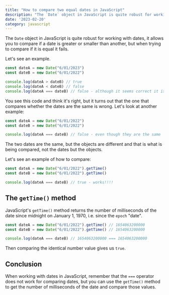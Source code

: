 ```yaml
---
title: "How to compare two equal dates in JavaScript"
description: "The `Date` object in JavaScript is quite robust for working with dates, it allows you to compare if a date is greater or smaller than another, but when trying to compare if it is equal it fails."
date: '2023-02-20'
category: javascript
---
```



The `Date` object in JavaScript is quite robust for working with dates, it allows you to compare if a date is greater or smaller than another, but when trying to compare if it is equal it fails.

Let's see an example.

```jsx
const dateA = new Date("6/01/2023")
const dateB = new Date("6/01/2022")

console.log(dateA > dateB) // true
console.log(dateA < dateB) // false
console.log(dateA === dateB) // false - although it seems correct it is not.
```

You see this code and think it's right, but it turns out that the one that compares whether the dates are the same is wrong. Let's look at another example:

```jsx
const dateA = new Date("6/01/2022")
const dateB = new Date("6/01/2022")

console.log(dateA === dateB) // false - even though they are the same
```

The two dates are the same, but the objects are different and that is what is being compared, not the dates but the objects.

Let's see an example of how to compare:

```jsx
const dateA = new Date("6/01/2022").getTime()
const dateB = new Date("6/01/2022").getTime()

console.log(dateA === dateB) // true - works!!!!
```

## The `getTime()` method

JavaScript's `getTime()` method returns the number of milliseconds of the date since midnight on January 1, 1970, i.e. since the `epoch` "date".

```jsx
const dateA = new Date("6/01/2022").getTime() // 1654063200000
const dateB = new Date("6/01/2022").getTime() // 1654063200000

console.log(dateA === dateB) // 1654063200000 === 1654063200000
```

Then comparing the identical number value gives us `true`.

## Conclusion

When working with dates in JavaScript, remember that the `===` operator does not work for comparing dates, but you can use the `getTime()` method to get the number of milliseconds of the date and compare those values.
